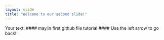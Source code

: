 ```yaml
---
layout: slide
title: "Welcome to our second slide!"
---
```

Your text: #### maylin first github file tutorial ####
Use the left arrow to go back!
